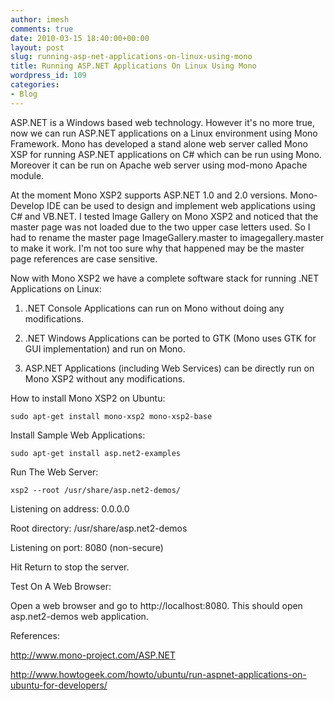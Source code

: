 ```yaml
---
author: imesh
comments: true
date: 2010-03-15 18:40:00+00:00
layout: post
slug: running-asp-net-applications-on-linux-using-mono
title: Running ASP.NET Applications On Linux Using Mono
wordpress_id: 109
categories:
- Blog
---
```


ASP.NET is a Windows based web technology. However it's no more true, now we can run ASP.NET applications on a Linux environment using Mono Framework. Mono has developed a stand alone web server called Mono XSP for running ASP.NET applications on C# which can be run using Mono. Moreover it can be run on Apache web server using mod-mono Apache module.

At the moment Mono XSP2 supports ASP.NET 1.0 and 2.0 versions. Mono-Develop IDE can be used to design and implement web applications using C# and VB.NET. I tested Image Gallery on Mono XSP2 and noticed that the master page was not loaded due to the two upper case letters used. So I had to rename the master page ImageGallery.master to imagegallery.master to make it work. I'm not too sure why that happened may be the master page references are case sensitive.

Now with Mono XSP2 we have a complete software stack for running .NET Applications on Linux:

1. .NET Console Applications can run on Mono without doing any modifications.

2. .NET Windows Applications can be ported to GTK (Mono uses GTK for GUI implementation) and run on Mono.

3. ASP.NET Applications (including Web Services) can be directly run on Mono XSP2 without any modifications.

How to install Mono XSP2 on Ubuntu:

```` sudo apt-get install mono-xsp2 mono-xsp2-base ````

Install Sample Web Applications:

```` sudo apt-get install asp.net2-examples ````

Run The Web Server:

```` xsp2 --root /usr/share/asp.net2-demos/ ````

Listening on address: 0.0.0.0

Root directory: /usr/share/asp.net2-demos

Listening on port: 8080 (non-secure)

Hit Return to stop the server.

Test On A Web Browser:

Open a web browser and go to http://localhost:8080. This should open asp.net2-demos web application.

References:

http://www.mono-project.com/ASP.NET

http://www.howtogeek.com/howto/ubuntu/run-aspnet-applications-on-ubuntu-for-developers/
